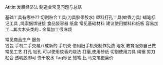 Atititt 发展经济法  制造业常见问题与总结



基础工具有哪些??
切割粘合工具(刀具胶带胶水)   塑料打孔工具(蚊香刀具)
蜡笔标记工具  ,绳索捆绑链接   食品袋容器  纸盒
常见基础材料
建议使用塑料和纸板 容易加工...其次木头类的..
金属加工很麻烦

常见商品生产 服务  
钱包 
手机二手交易八成新的
手机壳  借用旧手机壳制作免费
理发 教育服务自己做
常见工艺
打孔 钻孔 可以使用蚊香灼烧法 
打磨,使用砂纸
切割使用刀具 绳锯  剪刀
粘合 透明胶即可 快干胶水
Tag标记  蜡笔 比 马克笔更廉价




